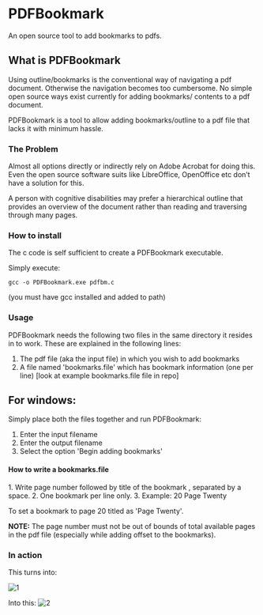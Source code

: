 # PDFBookmark
An open source tool to add bookmarks to pdfs.

<h2>What is PDFBookmark</h2>
Using outline/bookmarks is the conventional way of navigating a pdf document. Otherwise the navigation becomes too cumbersome.
No simple open source ways exist currently for adding bookmarks/ contents to a pdf document.

PDFBookmark is a tool to allow adding bookmarks/outline to a pdf file that lacks it with minimum hassle.

<h3>The Problem</h3>
Almost all options directly or indirectly rely on Adobe Acrobat for doing this. Even the open source software suits like LibreOffice, OpenOffice etc don’t have a solution for this.

A person with cognitive disabilities may prefer a hierarchical outline that provides an overview of the document rather than reading and traversing through many pages. 

<h3>How to install</h3>
The c code is self sufficient to create a PDFBookmark executable.

Simply execute:

```
gcc -o PDFBookmark.exe pdfbm.c
```

(you must have gcc installed and added to path)

<h3>Usage</h3>

PDFBookmark needs the following two files in the same directory it resides in to work. These are explained in the following lines:
  1. The pdf file (aka the input file) in which you wish to add bookmarks
  2. A file named 'bookmarks.file' which has bookmark information (one per line) [look at example bookmarks.file file in repo]

<h2>For windows:</h2>

Simply place both the files together and run PDFBookmark:
  1. Enter the input filename
  2. Enter the output filename
  3. Select the option 'Begin adding bookmarks'

<h4>How to write a bookmarks.file</h4>
  1. Write  page number  followed by  title of the bookmark , separated by a space.
  2. One bookmark per line only.
  3. Example: 20 Page Twenty
 
 To set a bookmark to page 20 titled as 'Page Twenty'.
 
**NOTE:** The page number must not be out of bounds of total available pages in the pdf file (especially while adding offset to the bookmarks).

<h3>In action</h3>
This turns into:

![1](https://user-images.githubusercontent.com/77376446/124363790-fd505600-dc5a-11eb-8a27-ed2345c8753e.png)

Into this:
![2](https://user-images.githubusercontent.com/77376446/124363815-3be61080-dc5b-11eb-9729-95fdcd58eb50.gif)
